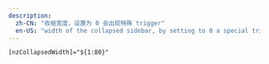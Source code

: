 ```yaml
---
description:
  zh-CN: "收缩宽度，设置为 0 会出现特殊 trigger"
  en-US: "width of the collapsed sidebar, by setting to 0 a special trigger will appear"
---
```


```html
[nzCollapsedWidth]="${1:80}"
```
